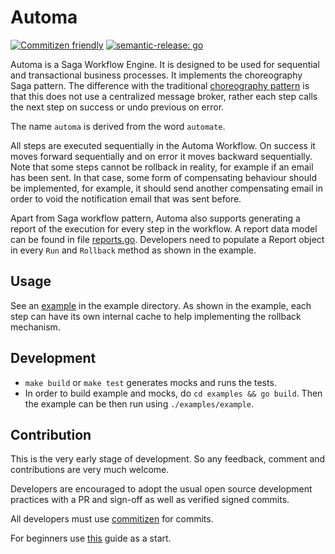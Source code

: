 # Automa
[![Commitizen friendly](https://img.shields.io/badge/commitizen-friendly-brightgreen.svg)](http://commitizen.github.io/cz-cli/)
[![semantic-release: go](https://img.shields.io/badge/semantic--release-go?logo=semantic-release)](https://github.com/semantic-release/semantic-release)

Automa is a Saga Workflow Engine. It is designed to be used for sequential and transactional business processes. It 
implements the choreography Saga pattern. The difference with the traditional
[choreography pattern](https://learn.microsoft.com/en-us/azure/architecture/reference-architectures/saga/saga) is that 
this does not use a centralized message broker, rather each step calls the next step on success or undo previous on 
error. 

The name `automa` is derived from the word `automate`.

All steps are executed sequentially in the Automa Workflow. On success it moves forward sequentially and on error it moves
backward sequentially. Note that some steps cannot be rollback in reality, for example if an email has been sent. In that
case, some form of compensating behaviour should be implemented, for example, it should send another compensating email 
in order to void the notification email that was sent before.

Apart from Saga workflow pattern, Automa also supports generating a report of the execution for every step in the workflow. 
A report data model can be found in file [reports.go](https://github.com/leninmehedy/automa/blob/master/reports.go). 
Developers need to populate a Report object in every `Run` and `Rollback` method as shown in the example. 

## Usage
See an [example](https://github.com/leninmehedy/automa/blob/master/example/example.go) in the example directory. As shown 
in the example, each step can have its own internal cache to help implementing the rollback mechanism.

## Development
 - `make build` or `make test` generates mocks and runs the tests. 
 - In order to build example and mocks, do `cd examples && go build`. Then the example can be then run using `./examples/example`.

## Contribution
This is the very early stage of development. So any feedback, comment and contributions are very much welcome. 

Developers are encouraged to adopt the usual open source development practices with a PR and sign-off as well as 
verified signed commits.

All developers must use [commitizen](https://commitizen-tools.github.io/commitizen/) for commits.

For beginners use [this](https://github.com/firstcontributions/first-contributions) guide as a start.
